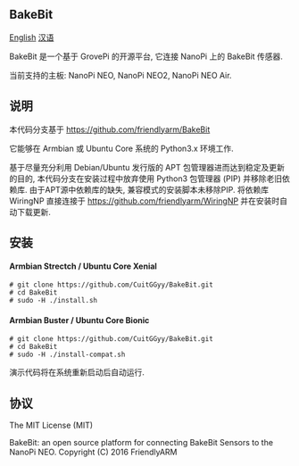 ## **BakeBit**

[English](https://github.com/CuitGGyy/BakeBit)
[汉语](https://github.com/CuitGGyy/BakeBit/blob/master/README.zh_CN.md)


BakeBit 是一个基于 GrovePi 的开源平台, 它连接 NanoPi 上的 BakeBit 传感器.

当前支持的主板: NanoPi NEO, NanoPi NEO2, NanoPi NEO Air.

## 说明

本代码分支基于 https://github.com/friendlyarm/BakeBit

它能够在 Armbian 或 Ubuntu Core 系统的 Python3.x 环境工作.

基于尽量充分利用 Debian/Ubuntu 发行版的 APT 包管理器进而达到稳定及更新的目的,
本代码分支在安装过程中放弃使用 Python3 包管理器 (PIP) 并移除老旧依赖库.
由于APT源中依赖库的缺失, 兼容模式的安装脚本未移除PIP.
将依赖库 WiringNP 直接连接于 https://github.com/friendlyarm/WiringNP 并在安装时自动下载更新.


## 安装

#### Armbian Strectch / Ubuntu Core Xenial

```
# git clone https://github.com/CuitGGyy/BakeBit.git
# cd BakeBit
# sudo -H ./install.sh
```

#### Armbian Buster / Ubuntu Core Bionic

```
# git clone https://github.com/CuitGGyy/BakeBit.git
# cd BakeBit
# sudo -H ./install-compat.sh
```

演示代码将在系统重新启动后自动运行.

## 协议

The MIT License (MIT)

BakeBit: an open source platform for connecting BakeBit Sensors to the NanoPi NEO.
Copyright (C) 2016 FriendlyARM

